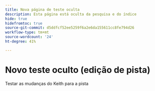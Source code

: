 ```yaml
---
title: Nova página de teste oculta
description: Esta página está oculta da pesquisa e do índice
hide: true
hidefromtoc: true
source-git-commit: d5ddfcf52ee5259f6a2e6da155611cc8fe794d26
workflow-type: tm+mt
source-wordcount: '24'
ht-degree: 41%

---
```


# Novo teste oculto (edição de pista)

Testar as mudanças do Keith para a pista
